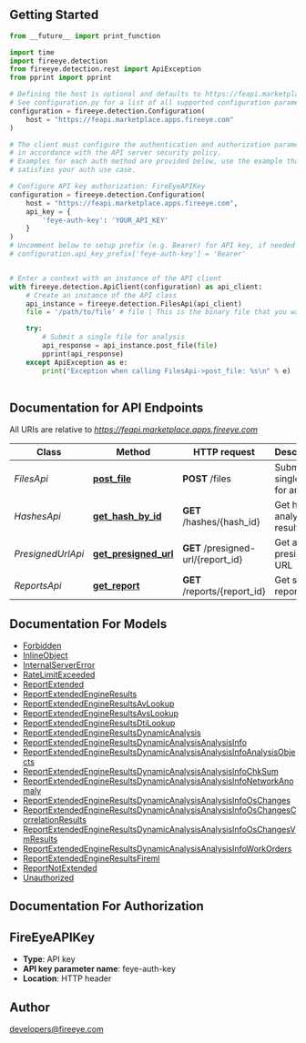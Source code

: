 ## Getting Started

```python
from __future__ import print_function

import time
import fireeye.detection
from fireeye.detection.rest import ApiException
from pprint import pprint

# Defining the host is optional and defaults to https://feapi.marketplace.apps.fireeye.com
# See configuration.py for a list of all supported configuration parameters.
configuration = fireeye.detection.Configuration(
    host = "https://feapi.marketplace.apps.fireeye.com"
)

# The client must configure the authentication and authorization parameters
# in accordance with the API server security policy.
# Examples for each auth method are provided below, use the example that
# satisfies your auth use case.

# Configure API key authorization: FireEyeAPIKey
configuration = fireeye.detection.Configuration(
    host = "https://feapi.marketplace.apps.fireeye.com",
    api_key = {
        'feye-auth-key': 'YOUR_API_KEY'
    }
)
# Uncomment below to setup prefix (e.g. Bearer) for API key, if needed
# configuration.api_key_prefix['feye-auth-key'] = 'Bearer'


# Enter a context with an instance of the API client
with fireeye.detection.ApiClient(configuration) as api_client:
    # Create an instance of the API class
    api_instance = fireeye.detection.FilesApi(api_client)
    file = '/path/to/file' # file | This is the binary file that you want to submit for malware analysis.

    try:
        # Submit a single file for analysis
        api_response = api_instance.post_file(file)
        pprint(api_response)
    except ApiException as e:
        print("Exception when calling FilesApi->post_file: %s\n" % e)
    
```

## Documentation for API Endpoints

All URIs are relative to *https://feapi.marketplace.apps.fireeye.com*

Class | Method | HTTP request | Description
------------ | ------------- | ------------- | -------------
*FilesApi* | [**post_file**](docs/FilesApi.md#post_file) | **POST** /files | Submit a single file for analysis
*HashesApi* | [**get_hash_by_id**](docs/HashesApi.md#get_hash_by_id) | **GET** /hashes/{hash_id} | Get hash analysis results
*PresignedUrlApi* | [**get_presigned_url**](docs/PresignedUrlApi.md#get_presigned_url) | **GET** /presigned-url/{report_id} | Get a presigned URL
*ReportsApi* | [**get_report**](docs/ReportsApi.md#get_report) | **GET** /reports/{report_id} | Get single report


## Documentation For Models

 - [Forbidden](docs/Forbidden.md)
 - [InlineObject](docs/InlineObject.md)
 - [InternalServerError](docs/InternalServerError.md)
 - [RateLimitExceeded](docs/RateLimitExceeded.md)
 - [ReportExtended](docs/ReportExtended.md)
 - [ReportExtendedEngineResults](docs/ReportExtendedEngineResults.md)
 - [ReportExtendedEngineResultsAvLookup](docs/ReportExtendedEngineResultsAvLookup.md)
 - [ReportExtendedEngineResultsAvsLookup](docs/ReportExtendedEngineResultsAvsLookup.md)
 - [ReportExtendedEngineResultsDtiLookup](docs/ReportExtendedEngineResultsDtiLookup.md)
 - [ReportExtendedEngineResultsDynamicAnalysis](docs/ReportExtendedEngineResultsDynamicAnalysis.md)
 - [ReportExtendedEngineResultsDynamicAnalysisAnalysisInfo](docs/ReportExtendedEngineResultsDynamicAnalysisAnalysisInfo.md)
 - [ReportExtendedEngineResultsDynamicAnalysisAnalysisInfoAnalysisObjects](docs/ReportExtendedEngineResultsDynamicAnalysisAnalysisInfoAnalysisObjects.md)
 - [ReportExtendedEngineResultsDynamicAnalysisAnalysisInfoChkSum](docs/ReportExtendedEngineResultsDynamicAnalysisAnalysisInfoChkSum.md)
 - [ReportExtendedEngineResultsDynamicAnalysisAnalysisInfoNetworkAnomaly](docs/ReportExtendedEngineResultsDynamicAnalysisAnalysisInfoNetworkAnomaly.md)
 - [ReportExtendedEngineResultsDynamicAnalysisAnalysisInfoOsChanges](docs/ReportExtendedEngineResultsDynamicAnalysisAnalysisInfoOsChanges.md)
 - [ReportExtendedEngineResultsDynamicAnalysisAnalysisInfoOsChangesCorrelationResults](docs/ReportExtendedEngineResultsDynamicAnalysisAnalysisInfoOsChangesCorrelationResults.md)
 - [ReportExtendedEngineResultsDynamicAnalysisAnalysisInfoOsChangesVmResults](docs/ReportExtendedEngineResultsDynamicAnalysisAnalysisInfoOsChangesVmResults.md)
 - [ReportExtendedEngineResultsDynamicAnalysisAnalysisInfoWorkOrders](docs/ReportExtendedEngineResultsDynamicAnalysisAnalysisInfoWorkOrders.md)
 - [ReportExtendedEngineResultsFireml](docs/ReportExtendedEngineResultsFireml.md)
 - [ReportNotExtended](docs/ReportNotExtended.md)
 - [Unauthorized](docs/Unauthorized.md)


## Documentation For Authorization


## FireEyeAPIKey

- **Type**: API key
- **API key parameter name**: feye-auth-key
- **Location**: HTTP header


## Author

developers@fireeye.com


